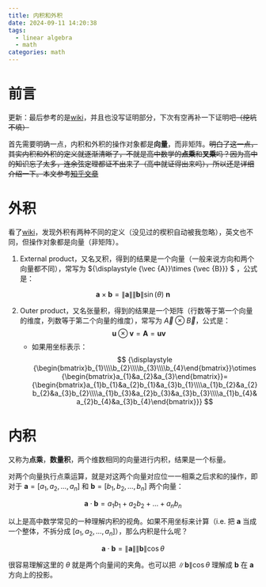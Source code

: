 ```yaml
---
title: 内积和外积
date: 2024-09-11 14:20:38
tags:
  - linear algebra
  - math
categories: math
---
```


# 前言

更新：最后参考的是[wiki](https://zh.wikipedia.org/wiki/%E5%A4%96%E7%A7%AF)，并且也没写证明部分，下次有空再补一下证明吧~~（挖坑不填）~~

首先需要明确一点，内积和外积的操作对象都是**向量**，而非矩阵。~~明白了这一点，其实内积和外积的定义就逐渐清晰了，不就是高中数学的**点乘**和**叉乘**吗？因为高中的知识忘了太多，连余弦定理都证不出来了（高中就证得出来吗），所以还是详细介绍一下。本文参考[知乎文章](https://zhuanlan.zhihu.com/p/348308540)~~

# 外积

看了[wiki](https://zh.wikipedia.org/wiki/%E5%A4%96%E7%A7%AF)，发现外积有两种不同的定义（没见过的楔积自动被我忽略），英文也不同，但操作对象都是向量（非矩阵）。

1. External product，又名叉积，得到的结果是一个向量（一般来说方向和两个向量都不同），常写为 ${\displaystyle {\vec {A}}\times {\vec {B}}} $ ，公式是：

$$
{\displaystyle \mathbf {a} \times \mathbf {b} =\|\mathbf {a} \|\|\mathbf {b} \|\sin(\theta )\ \mathbf {n} }
$$

2. Outer product，又名张量积，得到的结果是一个矩阵（行数等于第一个向量的维度，列数等于第二个向量的维度），常写为 ${\displaystyle {\vec {A}}\otimes {\vec {B}}}$，公式是：
   $$
   {\displaystyle \mathbf {u} \otimes \mathbf {v} =\mathbf {A} =\mathbf {u} \mathbf {v} }
   $$
   - 如果用坐标表示：
     $$
     {\displaystyle {\begin{bmatrix}b_{1}\\\\b_{2}\\\\b_{3}\\\\b_{4}\end{bmatrix}}\otimes {\begin{bmatrix}a_{1}&a_{2}&a_{3}\end{bmatrix}}={\begin{bmatrix}a_{1}b_{1}&a_{2}b_{1}&a_{3}b_{1}\\\\a_{1}b_{2}&a_{2}b_{2}&a_{3}b_{2}\\\\a_{1}b_{3}&a_{2}b_{3}&a_{3}b_{3}\\\\a_{1}b_{4}&a_{2}b_{4}&a_{3}b_{4}\end{bmatrix}}}
     $$

# 内积

又称为**点乘**，**数量积**，两个维数相同的向量进行内积，结果是一个标量。

对两个向量执行点乘运算，就是对这两个向量对应位一一相乘之后求和的操作，即对于 $\mathbf{a} = [a_1, a_2, \dots, a_n]$ 和 $\mathbf{b} = [b_1, b_2, \dots, b_n]$ 两个向量：

$$
\mathbf{a} \cdot \mathbf{b} = a_1b_1 + a_2b_2 + \dots + a_nb_n
$$

以上是高中数学常见的一种理解内积的视角。如果不用坐标来计算（i.e. 把 $\mathbf{a}$ 当成一个整体，不拆分成 $[a_1, a_2, \dots, a_n]$），那么内积是什么呢？

$$
{\displaystyle \mathbf {a} \cdot \mathbf {b} =\left\|\mathbf {a} \right\|\left\|\mathbf {b} \right\|\cos \theta }
$$

很容易理解这里的 $\theta$ 就是两个向量间的夹角。也可以把 $\left\|\mathbf {b} \right\|\cos \theta$ 理解成 $\mathbf{b}$ 在 $\mathbf{a}$ 方向上的投影。
